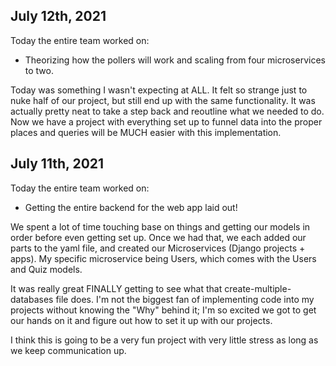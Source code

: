 ## July 12th, 2021

Today the entire team worked on:
* Theorizing how the pollers will work and scaling from four microservices to two.

Today was something I wasn't expecting at ALL. It felt so strange just to nuke half of our project, but still end up with the same functionality.
It was actually pretty neat to take a step back and reoutline what we needed to do. Now we have a project with everything set up to funnel data
into the proper places and queries will be MUCH easier with this implementation.

## July 11th, 2021

Today the entire team worked on:
* Getting the entire backend for the web app laid out!

We spent a lot of time touching base on things and getting our models in order before even getting set up. Once we had that, we each added our parts to the yaml file, and created our Microservices (Django projects + apps). My specific microservice being Users, which comes with the Users and Quiz models.

It was really great FINALLY getting to see what that create-multiple-databases file does. I'm not the biggest fan of implementing code into my projects without knowing the "Why" behind it; I'm so excited we got to get our hands on it and figure out how to set it up with our projects. 

I think this is going to be a very fun project with very little stress as long as we keep communication up.